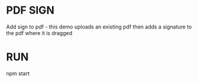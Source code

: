 # PDF SIGN

Add sign to pdf - this demo uploads an existing pdf then adds a signature to the pdf where it is dragged

# RUN 

npm start


